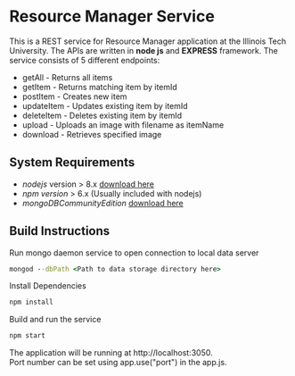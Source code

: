 # Resource Manager Service
This is a REST service for Resource Manager application at the Illinois Tech University. The APIs are written in **node js** and **EXPRESS** framework. The service consists of 5 different endpoints: <br/>
 - getAll - Returns all items
 - getItem - Returns matching item by itemId
 - postItem - Creates new item
 - updateItem - Updates existing item by itemId
 - deleteItem - Deletes existing item by itemId
 - upload - Uploads an image with filename as itemName
 - download - Retrieves specified image
 
## System Requirements
 - *nodejs* version > 8.x [download here](https://nodejs.org/en/)
 - *npm version* > 6.x (Usually included with nodejs)
 - *mongoDBCommunityEdition* [download here](https://docs.mongodb.com/manual/administration/install-community/)
 
## Build Instructions
Run mongo daemon service to open connection to local data server
```cmd
mongod --dbPath <Path to data storage directory here>
```
Install Dependencies
```cmd
npm install
```
Build and run the service
```cmd
npm start
```
The application will be running at http://localhost:3050. <br/>
Port number can be set using app.use("port") in the app.js.
